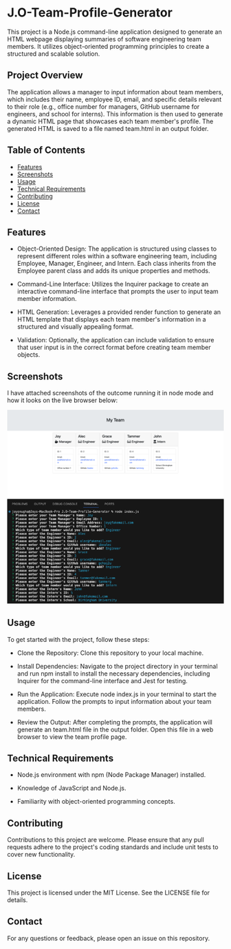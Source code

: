 # J.O-Team-Profile-Generator

This project is a Node.js command-line application designed to generate an HTML webpage displaying summaries of software engineering team members. It utilizes object-oriented programming principles to create a structured and scalable solution.

## Project Overview

The application allows a manager to input information about team members, which includes their name, employee ID, email, and specific details relevant to their role (e.g., office number for managers, GitHub username for engineers, and school for interns). This information is then used to generate a dynamic HTML page that showcases each team member's profile. The generated HTML is saved to a file named team.html in an output folder.

## Table of Contents

- [Features](#features)
- [Screenshots](#screenshots)
- [Usage](#usage)
- [Technical Requirements](#technical-requirements)
- [Contributing](#contributing)
- [License](#license)
- [Contact](#contact)

## Features

* Object-Oriented Design: The application is structured using classes to represent different roles within a software engineering team, including Employee, Manager, Engineer, and Intern. Each class inherits from the Employee parent class and adds its unique properties and methods.

* Command-Line Interface: Utilizes the Inquirer package to create an interactive command-line interface that prompts the user to input team member information.

* HTML Generation: Leverages a provided render function to generate an HTML template that displays each team member's information in a structured and visually appealing format.

* Validation: Optionally, the application can include validation to ensure that user input is in the correct format before creating team member objects.

## Screenshots

I have attached screenshots of the outcome running it in node mode and how it looks on the live browser below:

![Screenshot1](/assets/Screenshot%202024-03-07%20at%2003.28.45.png)
![Screenshot2](/assets/Screenshot%202024-03-07%20at%2003.28.06.png)

## Usage

To get started with the project, follow these steps:

* Clone the Repository: Clone this repository to your local machine.

* Install Dependencies: Navigate to the project directory in your terminal and run npm install to install the necessary dependencies, including Inquirer for the command-line interface and Jest for testing.

* Run the Application: Execute node index.js in your terminal to start the application. Follow the prompts to input information about your team members.

* Review the Output: After completing the prompts, the application will generate an team.html file in the output folder. Open this file in a web browser to view the team profile page.

## Technical Requirements

* Node.js environment with npm (Node Package Manager) installed.

* Knowledge of JavaScript and Node.js.

* Familiarity with object-oriented programming concepts.

## Contributing

Contributions to this project are welcome. Please ensure that any pull requests adhere to the project's coding standards and include unit tests to cover new functionality.

## License
This project is licensed under the MIT License. See the LICENSE file for details.

## Contact
For any questions or feedback, please open an issue on this repository.